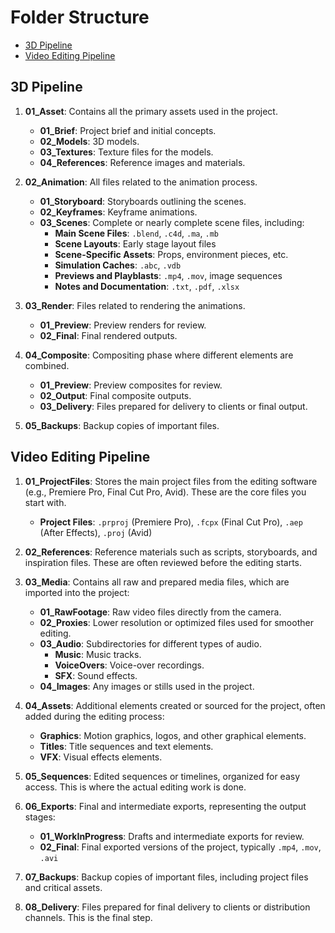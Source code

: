 # Folder Structure

- [3D Pipeline](#3d-pipeline)
- [Video Editing Pipeline](#video-editing-pipeline)

## 3D Pipeline

1. **01_Asset**: Contains all the primary assets used in the project.
   - **01_Brief**: Project brief and initial concepts.
   - **02_Models**: 3D models.
   - **03_Textures**: Texture files for the models.
   - **04_References**: Reference images and materials.

2. **02_Animation**: All files related to the animation process.
   - **01_Storyboard**: Storyboards outlining the scenes.
   - **02_Keyframes**: Keyframe animations.
   - **03_Scenes**: Complete or nearly complete scene files, including:
     - **Main Scene Files**: `.blend`, `.c4d`, `.ma`, `.mb`
     - **Scene Layouts**: Early stage layout files
     - **Scene-Specific Assets**: Props, environment pieces, etc.
     - **Simulation Caches**: `.abc`, `.vdb`
     - **Previews and Playblasts**: `.mp4`, `.mov`, image sequences
     - **Notes and Documentation**: `.txt`, `.pdf`, `.xlsx`

3. **03_Render**: Files related to rendering the animations.
   - **01_Preview**: Preview renders for review.
   - **02_Final**: Final rendered outputs.

4. **04_Composite**: Compositing phase where different elements are combined.
   - **01_Preview**: Preview composites for review.
   - **02_Output**: Final composite outputs.
   - **03_Delivery**: Files prepared for delivery to clients or final output.

5. **05_Backups**: Backup copies of important files.

## Video Editing Pipeline

1. **01_ProjectFiles**: Stores the main project files from the editing software (e.g., Premiere Pro, Final Cut Pro, Avid). These are the core files you start with.
   - **Project Files**: `.prproj` (Premiere Pro), `.fcpx` (Final Cut Pro), `.aep` (After Effects), `.proj` (Avid)

2. **02_References**: Reference materials such as scripts, storyboards, and inspiration files. These are often reviewed before the editing starts.

3. **03_Media**: Contains all raw and prepared media files, which are imported into the project:
   - **01_RawFootage**: Raw video files directly from the camera.
   - **02_Proxies**: Lower resolution or optimized files used for smoother editing.
   - **03_Audio**: Subdirectories for different types of audio.
     - **Music**: Music tracks.
     - **VoiceOvers**: Voice-over recordings.
     - **SFX**: Sound effects.
   - **04_Images**: Any images or stills used in the project.

4. **04_Assets**: Additional elements created or sourced for the project, often added during the editing process:
   - **Graphics**: Motion graphics, logos, and other graphical elements.
   - **Titles**: Title sequences and text elements.
   - **VFX**: Visual effects elements.

5. **05_Sequences**: Edited sequences or timelines, organized for easy access. This is where the actual editing work is done.

6. **06_Exports**: Final and intermediate exports, representing the output stages:
   - **01_WorkInProgress**: Drafts and intermediate exports for review.
   - **02_Final**: Final exported versions of the project, typically `.mp4`, `.mov`, `.avi`

7. **07_Backups**: Backup copies of important files, including project files and critical assets.

8. **08_Delivery**: Files prepared for final delivery to clients or distribution channels. This is the final step.
